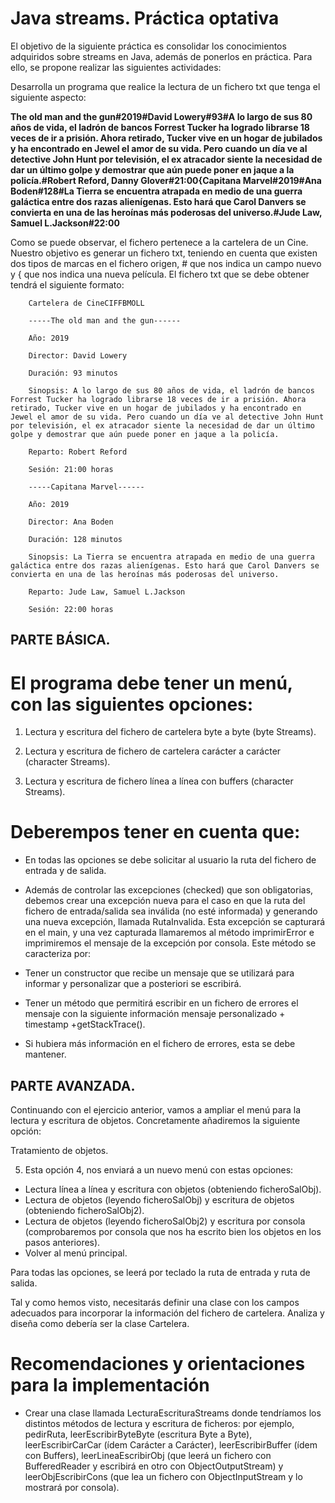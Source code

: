 # Java streams. Práctica optativa

El objetivo de la siguiente práctica es consolidar los conocimientos adquiridos sobre streams en Java, además de ponerlos en práctica. Para ello, se propone realizar las siguientes actividades:

Desarrolla un programa que realice la lectura de un fichero txt que tenga el siguiente aspecto:

**The old man and the gun#2019#David Lowery#93#A lo largo de sus 80 años de vida, el ladrón de bancos Forrest Tucker ha logrado librarse 18 veces de ir a prisión. Ahora retirado, Tucker vive en un hogar de jubilados y ha encontrado en Jewel el amor de su vida. Pero cuando un día ve al detective John Hunt por televisión, el ex atracador siente la necesidad de dar un último golpe y demostrar que aún puede poner en jaque a la policía.#Robert Reford, Danny Glover#21:00{Capitana Marvel#2019#Ana Boden#128#La Tierra se encuentra atrapada en medio de una guerra galáctica entre dos razas alienígenas. Esto hará que Carol Danvers se convierta en una de las heroínas más poderosas del universo.#Jude Law, Samuel L.Jackson#22:00**

Como se puede observar, el fichero pertenece a la cartelera de un Cine. Nuestro objetivo es generar un fichero txt, teniendo en cuenta que existen dos tipos de marcas en el fichero origen, # que nos indica un campo nuevo y { que nos indica una nueva película. El fichero txt que se debe obtener tendrá el siguiente formato:

        Cartelera de CineCIFFBMOLL

        -----The old man and the gun------

        Año: 2019

        Director: David Lowery

        Duración: 93 minutos

        Sinopsis: A lo largo de sus 80 años de vida, el ladrón de bancos Forrest Tucker ha logrado librarse 18 veces de ir a prisión. Ahora retirado, Tucker vive en un hogar de jubilados y ha encontrado en Jewel el amor de su vida. Pero cuando un día ve al detective John Hunt por televisión, el ex atracador siente la necesidad de dar un último golpe y demostrar que aún puede poner en jaque a la policía.

        Reparto: Robert Reford

        Sesión: 21:00 horas

        -----Capitana Marvel------

        Año: 2019

        Director: Ana Boden

        Duración: 128 minutos

        Sinopsis: La Tierra se encuentra atrapada en medio de una guerra galáctica entre dos razas alienígenas. Esto hará que Carol Danvers se convierta en una de las heroínas más poderosas del universo.

        Reparto: Jude Law, Samuel L.Jackson

        Sesión: 22:00 horas

## PARTE BÁSICA.

# El programa debe tener un menú, con las siguientes opciones:

1. Lectura y escritura del fichero de cartelera byte a byte (byte Streams).

2. Lectura y escritura de fichero de cartelera carácter a carácter (character Streams).

3. Lectura y escritura de fichero línea a línea con buffers (character Streams).

# Deberempos tener en cuenta que:

* En todas las opciones se debe solicitar al usuario la ruta del fichero de entrada y de salida.

* Además de controlar las excepciones (checked) que son obligatorias, debemos crear una excepción nueva para el caso en que la ruta del fichero de entrada/salida sea inválida (no esté informada) y generando una nueva excepción, llamada RutaInvalida. Esta excepción se capturará en el main, y una vez capturada llamaremos al método imprimirError e imprimiremos el mensaje de la excepción por consola. Este método se caracteriza por:

* Tener un constructor que recibe un mensaje que se utilizará para informar y personalizar que a posteriori se escribirá.

* Tener un método que permitirá escribir en un fichero de errores el mensaje con la siguiente información mensaje personalizado + timestamp +getStackTrace().

* Si hubiera más información en el fichero de errores, esta se debe mantener.

## PARTE AVANZADA.

Continuando con el ejercicio anterior, vamos a ampliar el menú para la lectura y escritura de objetos. Concretamente añadiremos la siguiente opción:

Tratamiento de objetos.

5. Esta opción 4, nos enviará a un nuevo menú con estas opciones:

* Lectura línea a línea y escritura con objetos (obteniendo ficheroSalObj).
* Lectura de objetos (leyendo ficheroSalObj) y escritura de objetos (obteniendo ficheroSalObj2).
* Lectura de objetos (leyendo ficheroSalObj2) y escritura por consola (comprobaremos por consola que nos ha escrito bien los objetos en los pasos anteriores).
* Volver al menú principal.

Para todas las opciones, se leerá por teclado la ruta de entrada y ruta de salida.

Tal y como hemos visto, necesitarás definir una clase con los campos adecuados para incorporar la información del fichero de cartelera. Analiza y diseña como debería ser la clase Cartelera.

# Recomendaciones y orientaciones para la implementación

* Crear una clase llamada LecturaEscrituraStreams donde tendríamos los distintos métodos de lectura y escritura de ficheros: por ejemplo, pedirRuta, leerEscribirByteByte (escritura Byte a Byte), leerEscribirCarCar (ídem Carácter a Carácter), leerEscribirBuffer (ídem con Buffers), leerLineaEscribirObj (que leerá un fichero con BufferedReader y escribirá en otro con ObjectOutputStream) y leerObjEscribirCons (que lea un fichero con ObjectInputStream y lo mostrará por consola).
